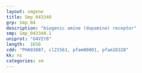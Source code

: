```yaml
---
layout: smgene
title: Smp_043340
grp: Smp_04
description: "biogenic amine (dopamine) receptor"
smp: Smp_043340.1
uniprot: "G4VIY8"
length:  1656
cdd: "PHA03087, cl21561, pfam00001, pfam10328"
kk: ns
categories: sm
---
```

